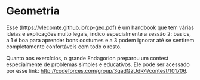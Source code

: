 # Geometria
Esse (https://vlecomte.github.io/cp-geo.pdf) é um handbook que tem várias ideias e explicações muito legais, indico especialmente a sessão 2: basics, a 1 é boa para aprender bons costumes e a 3 podem ignorar até se sentirem completamente confortáveis com todo o resto.

Quanto aos exercícios, o grande Endagorion preparou um contest especialmente de problemas simples e educativos. Ele pode ser acessado por esse link: http://codeforces.com/group/3qadGzUdR4/contest/101706.